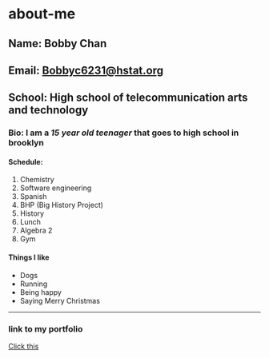 # about-me
## Name: Bobby Chan
## Email: Bobbyc6231@hstat.org
## School: High school of telecommunication arts and technology
### Bio: I am a *15 year old __teenager__* that goes to high school in brooklyn
#### Schedule:
1. Chemistry
2. Software engineering
3. Spanish
4. BHP (Big History Project)
5. History
6. Lunch
7. Algebra 2
8. Gym

#### Things I like
* Dogs
* Running
* Being happy
* Saying Merry Christmas

---
### link to my portfolio

[Click this](https://bobbyc6231.github.io/)